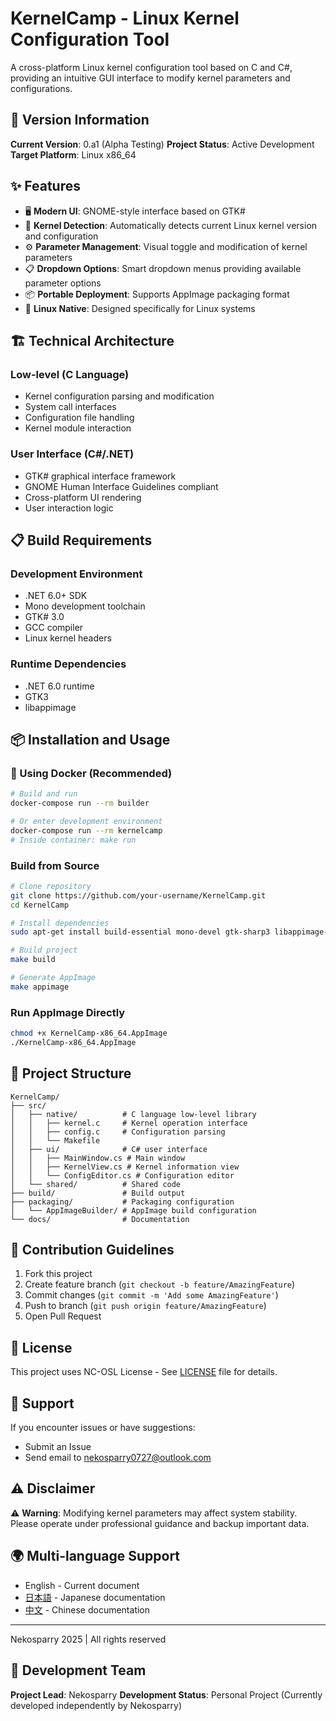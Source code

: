 # KernelCamp - Linux Kernel Configuration Tool

A cross-platform Linux kernel configuration tool based on C and C#, providing an intuitive GUI interface to modify kernel parameters and configurations.

## 🚀 Version Information

**Current Version**: 0.a1 (Alpha Testing)
**Project Status**: Active Development
**Target Platform**: Linux x86_64

## ✨ Features

- 🖥️ **Modern UI**: GNOME-style interface based on GTK#
- 🔧 **Kernel Detection**: Automatically detects current Linux kernel version and configuration
- ⚙️ **Parameter Management**: Visual toggle and modification of kernel parameters
- 📋 **Dropdown Options**: Smart dropdown menus providing available parameter options
- 📦 **Portable Deployment**: Supports AppImage packaging format
- 🐧 **Linux Native**: Designed specifically for Linux systems

## 🏗️ Technical Architecture

### Low-level (C Language)
- Kernel configuration parsing and modification
- System call interfaces
- Configuration file handling
- Kernel module interaction

### User Interface (C#/.NET)
- GTK# graphical interface framework
- GNOME Human Interface Guidelines compliant
- Cross-platform UI rendering
- User interaction logic

## 📋 Build Requirements

### Development Environment
- .NET 6.0+ SDK
- Mono development toolchain
- GTK# 3.0
- GCC compiler
- Linux kernel headers

### Runtime Dependencies
- .NET 6.0 runtime
- GTK3
- libappimage

## 📦 Installation and Usage

### 🐳 Using Docker (Recommended)
```bash
# Build and run
docker-compose run --rm builder

# Or enter development environment
docker-compose run --rm kernelcamp
# Inside container: make run
```

### Build from Source
```bash
# Clone repository
git clone https://github.com/your-username/KernelCamp.git
cd KernelCamp

# Install dependencies
sudo apt-get install build-essential mono-devel gtk-sharp3 libappimage-dev

# Build project
make build

# Generate AppImage
make appimage
```

### Run AppImage Directly
```bash
chmod +x KernelCamp-x86_64.AppImage
./KernelCamp-x86_64.AppImage
```

## 📁 Project Structure

```
KernelCamp/
├── src/
│   ├── native/          # C language low-level library
│   │   ├── kernel.c     # Kernel operation interface
│   │   ├── config.c     # Configuration parsing
│   │   └── Makefile
│   ├── ui/              # C# user interface
│   │   ├── MainWindow.cs # Main window
│   │   ├── KernelView.cs # Kernel information view
│   │   └── ConfigEditor.cs # Configuration editor
│   └── shared/          # Shared code
├── build/               # Build output
├── packaging/           # Packaging configuration
│   └── AppImageBuilder/ # AppImage build configuration
└── docs/                # Documentation
```

## 🤝 Contribution Guidelines

1. Fork this project
2. Create feature branch (`git checkout -b feature/AmazingFeature`)
3. Commit changes (`git commit -m 'Add some AmazingFeature'`)
4. Push to branch (`git push origin feature/AmazingFeature`)
5. Open Pull Request

## 📄 License

This project uses NC-OSL License - See [LICENSE](LICENSE) file for details.

## 💬 Support

If you encounter issues or have suggestions:
- Submit an Issue
- Send email to nekosparry0727@outlook.com

## ⚠️ Disclaimer

⚠️ **Warning**: Modifying kernel parameters may affect system stability. Please operate under professional guidance and backup important data.

## 🌍 Multi-language Support

- English - Current document
- [日本語](README.ja.md) - Japanese documentation
- [中文](README.md) - Chinese documentation

---

Nekosparry 2025 | All rights reserved

## 👥 Development Team

**Project Lead**: Nekosparry
**Development Status**: Personal Project (Currently developed independently by Nekosparry)